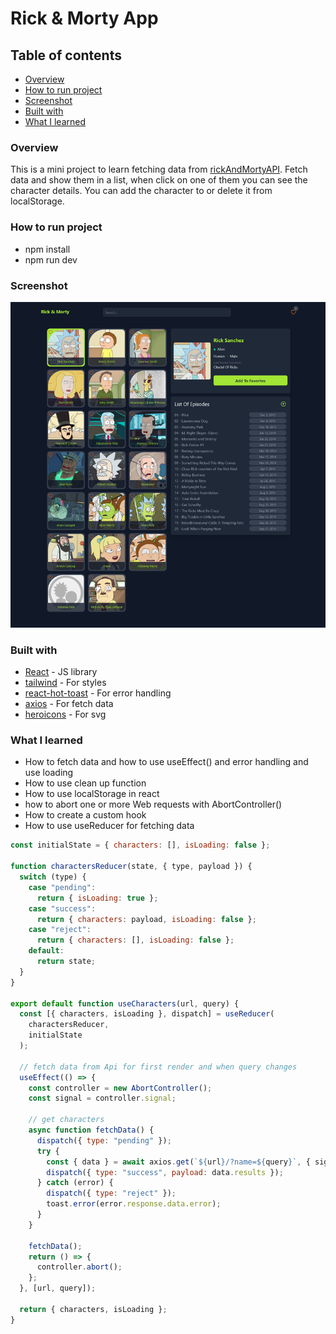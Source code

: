 # Rick & Morty App

## Table of contents

- [Overview](#overview)
- [How to run project](#how-to-run-project)
- [Screenshot](#screenshot)
- [Built with](#built-with)
- [What I learned](#what-i-learned)

### Overview

This is a mini project to learn fetching data from [rickAndMortyAPI](https://rickandmortyapi.com/).
Fetch data and show them in a list, when click on one of them you can see the character details.
You can add the character to or delete it from localStorage.

### How to run project

- npm install
- npm run dev

### Screenshot

![](./src/assets/pagePreview.png)

### Built with

- [React](https://reactjs.org/) - JS library
- [tailwind](https://tailwindcss.com/) - For styles
- [react-hot-toast](https://react-hot-toast.com/) - For error handling
- [axios](https://axios-http.com/) - For fetch data
- [heroicons](https://heroicons.com/) - For svg

### What I learned

- How to fetch data and how to use useEffect() and error handling and use loading
- How to use clean up function
- How to use localStorage in react
- how to abort one or more Web requests with AbortController()
- How to create a custom hook
- How to use useReducer for fetching data

```js
const initialState = { characters: [], isLoading: false };

function charactersReducer(state, { type, payload }) {
  switch (type) {
    case "pending":
      return { isLoading: true };
    case "success":
      return { characters: payload, isLoading: false };
    case "reject":
      return { characters: [], isLoading: false };
    default:
      return state;
  }
}

export default function useCharacters(url, query) {
  const [{ characters, isLoading }, dispatch] = useReducer(
    charactersReducer,
    initialState
  );

  // fetch data from Api for first render and when query changes
  useEffect(() => {
    const controller = new AbortController();
    const signal = controller.signal;

    // get characters
    async function fetchData() {
      dispatch({ type: "pending" });
      try {
        const { data } = await axios.get(`${url}/?name=${query}`, { signal });
        dispatch({ type: "success", payload: data.results });
      } catch (error) {
        dispatch({ type: "reject" });
        toast.error(error.response.data.error);
      }
    }

    fetchData();
    return () => {
      controller.abort();
    };
  }, [url, query]);

  return { characters, isLoading };
}
```
